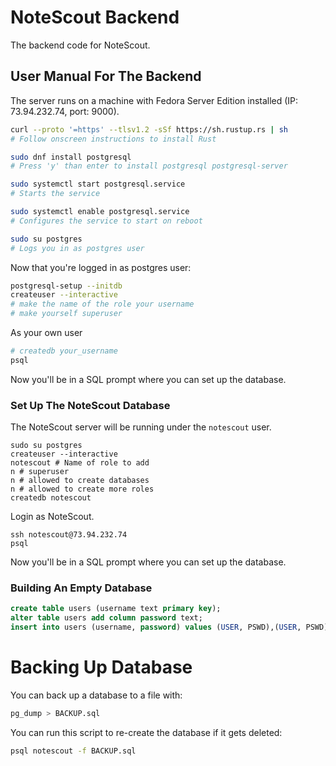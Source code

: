 # NoteScout Backend
The backend code for NoteScout.

## User Manual For The Backend
The server runs on a machine with Fedora Server Edition installed (IP:
73.94.232.74, port: 9000).

```bash
curl --proto '=https' --tlsv1.2 -sSf https://sh.rustup.rs | sh
# Follow onscreen instructions to install Rust

sudo dnf install postgresql
# Press 'y' than enter to install postgresql postgresql-server

sudo systemctl start postgresql.service
# Starts the service

sudo systemctl enable postgresql.service
# Configures the service to start on reboot

sudo su postgres
# Logs you in as postgres user
```

Now that you're logged in as postgres user:

```bash
postgresql-setup --initdb
createuser --interactive
# make the name of the role your username
# make yourself superuser

```

As your own user

```bash
# createdb your_username
psql
```

Now you'll be in a SQL prompt where you can set up the database.

### Set Up The NoteScout Database
The NoteScout server will be running under the `notescout` user.

```
sudo su postgres
createuser --interactive
notescout # Name of role to add
n # superuser
n # allowed to create databases
n # allowed to create more roles
createdb notescout
```

Login as NoteScout.

```
ssh notescout@73.94.232.74
psql
```

Now you'll be in a SQL prompt where you can set up the database.

### Building An Empty Database
```sql
create table users (username text primary key);
alter table users add column password text;
insert into users (username, password) values (USER, PSWD),(USER, PSWD);
```

# Backing Up Database
You can back up a database to a file with:
```bash
pg_dump > BACKUP.sql
```

You can run this script to re-create the database if it gets deleted:

```bash
psql notescout -f BACKUP.sql
```
